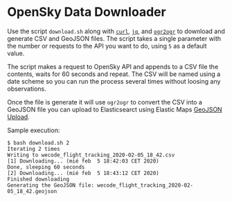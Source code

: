 # OpenSky Data Downloader

Use the script `download.sh` along with [`curl`][c], [`jq`][j], and [`ogr2ogr`][o] to download and generate CSV and GeoJSON files. The script takes a single parameter with the number or requests to the API you want to do, using `5` as a default value.

The script makes a request to OpenSky API and appends to a CSV file the contents, waits for 60 seconds and repeat. The CSV will be named using a date scheme so you can run the process several times without loosing any observations. 

Once the file is generate it will use `ogr2ogr` to convert the CSV into a GeoJSON file you can upload to Elasticsearct using Elastic Maps [GeoJSON Upload][u].

Sample execution:

```
$ bash download.sh 2
Iterating 2 times
Writing to wecode_flight_tracking_2020-02-05_18_42.csv
[1] Downloading... (mié feb  5 18:42:03 CET 2020)
Done, sleeping 60 seconds
[2] Downloading... (mié feb  5 18:43:12 CET 2020)
Finished downloading
Generating the GeoJSON file: wecode_flight_tracking_2020-02-05_18_42.geojson
```


[c]: https://curl.haxx.se/
[o]: https://gdal.org/programs/ogr2ogr.html
[j]: https://stedolan.github.io/jq/
[u]: https://www.elastic.co/guide/en/kibana/current/geojson-upload.html